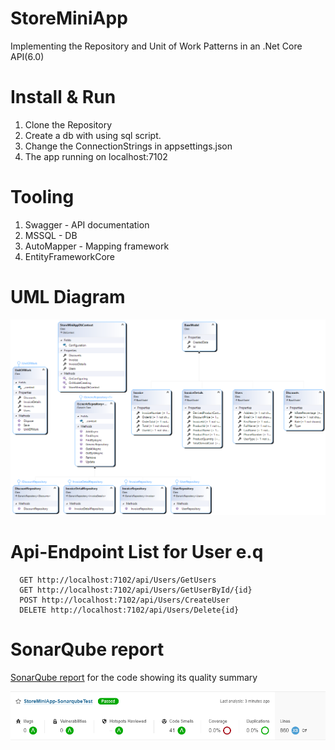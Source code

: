 # StoreMiniApp

Implementing the Repository and Unit of Work Patterns in an .Net Core API(6.0)


# Install & Run
   1. Clone the Repository
   2. Create a db with using sql script.
   3. Change the ConnectionStrings in appsettings.json
   4. The app running on localhost:7102
   
# Tooling
1.	Swagger - API documentation
2.	MSSQL - DB
3.	AutoMapper - Mapping framework
4.	EntityFrameworkCore

# UML Diagram
![StoreMiniApp](https://github.com/erolakdogan/StoreMiniApp/blob/master/StoreMiniAppDiagram.png)

# Api-Endpoint List for User e.q

```
  GET http://localhost:7102/api/Users/GetUsers
  GET http://localhost:7102/api/Users/GetUserById/{id}
  POST http://localhost:7102/api/Users/CreateUser
  DELETE http://localhost:7102/api/Users/Delete{id}
```
# SonarQube report 
[SonarQube report](https://github.com/erolakdogan/StoreMiniApp/blob/master/storeminiapp-sonarqubetest.zip)
for the code showing its quality summary

![SonarQubeReport](https://github.com/erolakdogan/StoreMiniApp/blob/master/StoreMiniAppSonarqube.png)
